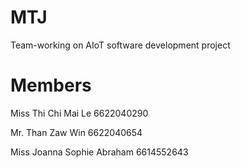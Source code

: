 # MTJ
Team-working on AIoT software development project


# Members
Miss Thi Chi Mai Le 6622040290

Mr.  Than Zaw Win 6622040654

Miss Joanna Sophie Abraham 6614552643
